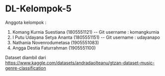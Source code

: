 # DL-Kelompok-5
Anggota kelompok :
  1. Komang Kurnia Suestiana (1805551121) -- Git username : komangkurnia
  2. I Putu Udayana Setya Ananta (1805551151) -- Git username : udayanapo
  3. Nathania Novenrodumetasa (1905551083)
  4. Angga Destia Faturrahman (1905551100)
  
  Dataset diambil dari 
  https://www.kaggle.com/datasets/andradaolteanu/gtzan-dataset-music-genre-classification
